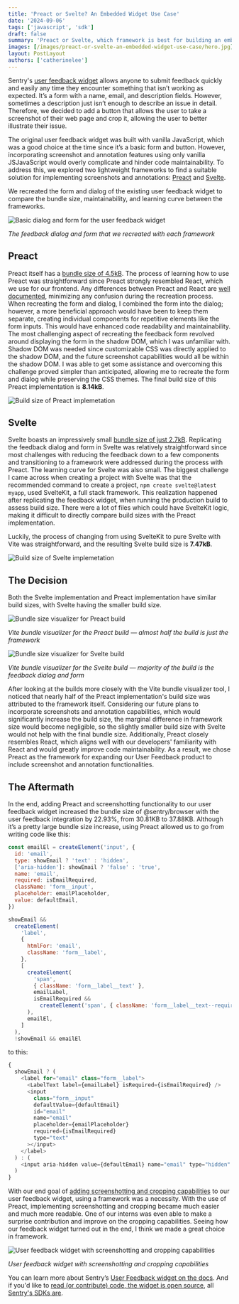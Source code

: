 ```yaml
---
title: 'Preact or Svelte? An Embedded Widget Use Case'
date: '2024-09-06'
tags: ['javascript', 'sdk']
draft: false
summary: 'Preact or Svelte, which framework is best for building an embedded user feedback widget?'
images: [/images/preact-or-svelte-an-embedded-widget-use-case/hero.jpg]
layout: PostLayout
authors: ['catherinelee']
---
```


Sentry's [user feedback widget](https://docs.sentry.io/product/user-feedback/#user-feedback-widget) allows anyone to submit feedback quickly and easily any time they encounter something that isn’t working as expected. It’s a form with a name, email, and description fields. However, sometimes a description just isn’t enough to describe an issue in detail. Therefore, we decided to add a button that allows the user to take a screenshot of their web page and crop it, allowing the user to better illustrate their issue.

The original user feedback widget was built with vanilla JavaScript, which was a good choice at the time since it’s a basic form and button. However, incorporating screenshot and annotation features using only vanilla JSJavaScript would overly complicate and hinder code maintainability. To address this, we explored two lightweight frameworks to find a suitable solution for implementing screenshots and annotations: [Preact](https://preactjs.com/) and [Svelte](https://svelte.dev/).

We recreated the form and dialog of the existing user feedback widget to compare the bundle size, maintainability, and learning curve between the frameworks.

![Basic dialog and form for the user feedback widget](/images/preact-or-svelte-an-embedded-widget-use-case/user-feedback-form.png)

_The feedback dialog and form that we recreated with each framework_

## Preact

Preact itself has a [bundle size of 4.5kB](https://bundlephobia.com/package/preact@10.19.3). The process of learning how to use Preact was straightforward since Preact strongly resembled React, which we use for our frontend. Any differences between Preact and React are [well documented](https://preactjs.com/guide/v10/differences-to-react/), minimizing any confusion during the recreation process. When recreating the form and dialog, I combined the form into the dialog; however, a more beneficial approach would have been to keep them separate, creating individual components for repetitive elements like the form inputs. This would have enhanced code readability and maintainability. The most challenging aspect of recreating the feedback form revolved around displaying the form in the shadow DOM, which I was unfamiliar with. Shadow DOM was needed since customizable CSS was directly applied to the shadow DOM, and the future screenshot capabilities would all be within the shadow DOM. I was able to get some assistance and overcoming this challenge proved simpler than anticipated, allowing me to recreate the form and dialog while preserving the CSS themes. The final build size of this Preact implementation is **8.14kB**.

![Build size of Preact implemetation](/images/preact-or-svelte-an-embedded-widget-use-case/preact-build.png)

## Svelte

Svelte boasts an impressively small [bundle size of just 2.7kB](https://bundlephobia.com/package/svelte@4.2.9). Replicating the feedback dialog and form in Svelte was relatively straightforward since most challenges with reducing the feedback down to a few components and transitioning to a framework were addressed during the process with Preact. The learning curve for Svelte was also small. The biggest challenge I came across when creating a project with Svelte was that the recommended command to create a project, <code>npm create svelte@latest myapp</code>, used SvelteKit, a full stack framework. This realization happened after replicating the feedback widget, when running the production build to assess build size. There were a lot of files which could have SvelteKit logic, making it difficult to directly compare build sizes with the Preact implementation.

Luckily, the process of changing from using SvelteKit to pure Svelte with Vite was straightforward, and the resulting Svelte build size is **7.47kB**.

![Build size of Svelte implemetation](/images/preact-or-svelte-an-embedded-widget-use-case/svelte-build.png)

## The Decision

Both the Svelte implementation and Preact implementation have similar build sizes, with Svelte having the smaller build size.

![Bundle size visualizer for Preact build](/images/preact-or-svelte-an-embedded-widget-use-case/preact-build-analyzer.png)

_Vite bundle visualizer for the Preact build — almost half the build is just the framework_

![Bundle size visualizer for Svelte build](/images/preact-or-svelte-an-embedded-widget-use-case/svelte-build-analyzer.png)

_Vite bundle visualizer for the Svelte build — majority of the build is the feedback dialog and form_

After looking at the builds more closely with the Vite bundle visualizer tool, I noticed that nearly half of the Preact implementation's build size was attributed to the framework itself. Considering our future plans to incorporate screenshots and annotation capabilities, which would significantly increase the build size, the marginal difference in framework size would become negligible, so the slightly smaller build size with Svelte would not help with the final bundle size. Additionally, Preact closely resembles React, which aligns well with our developers' familiarity with React and would greatly improve code maintainability. As a result, we chose Preact as the framework for expanding our User Feedback product to include screenshot and annotation functionalities.

## The Aftermath

In the end, adding Preact and screenshotting functionality to our user feedback widget increased the bundle size of @sentry/browser with the user feedback integration by 22.93%, from 30.81KB to 37.88KB. Although it’s a pretty large bundle size increase, using Preact allowed us to go from writing code like this:

```js
const emailEl = createElement('input', {
  id: 'email',
  type: showEmail ? 'text' : 'hidden',
  ['aria-hidden']: showEmail ? 'false' : 'true',
  name: 'email',
  required: isEmailRequired,
  className: 'form__input',
  placeholder: emailPlaceholder,
  value: defaultEmail,
})

showEmail &&
  createElement(
    'label',
    {
      htmlFor: 'email',
      className: 'form__label',
    },
    [
      createElement(
        'span',
        { className: 'form__label__text' },
        emailLabel,
        isEmailRequired &&
          createElement('span', { className: 'form__label__text--required' }, ' (required)')
      ),
      emailEl,
    ]
  ),
  !showEmail && emailEl
```

to this:

```js
{
  showEmail ? (
    <label for="email" class="form__label">
      <LabelText label={emailLabel} isRequired={isEmailRequired} />
      <input
        class="form__input"
        defaultValue={defaultEmail}
        id="email"
        name="email"
        placeholder={emailPlaceholder}
        required={isEmailRequired}
        type="text"
      ></input>
    </label>
  ) : (
    <input aria-hidden value={defaultEmail} name="email" type="hidden" />
  )
}
```

With our end goal of [adding screenshotting and cropping capabilities](https://sentry.io/changelog/user-feedback-widget-screenshots/) to our user feedback widget, using a framework was a necessity. With the use of Preact, implementing screenshotting and cropping became much easier and much more readable. One of our interns was even able to make a surprise contribution and improve on the cropping capabilities. Seeing how our feedback widget turned out in the end, I think we made a great choice in framework.

![User feedback widget with screenshotting and cropping capabilities](/images/preact-or-svelte-an-embedded-widget-use-case/user-feedback-screenshot-crop.png)

_User feedback widget with screenshotting and cropping capabilities_

You can learn more about Sentry’s [User Feedback widget on the docs](https://docs.sentry.io/product/user-feedback/#user-feedback-widget).
And if you'd like to [read (or contribute) code, the widget is open source](https://github.com/getsentry/sentry-javascript/tree/develop/packages/feedback), all [Sentry's SDKs are](https://github.com/getsentry/).
